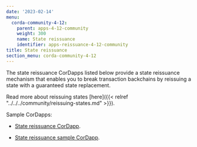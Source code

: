 ```yaml
---
date: '2023-02-14'
menu:
  corda-community-4-12:
    parent: apps-4-12-community
    weight: 300
    name: State reissuance
    identifier: apps-reissuance-4-12-community
title: State reissuance
section_menu: corda-community-4-12
---
```


The state reissuance CorDapps listed below provide a state reissuance mechanism that enables you to break transaction backchains by reissuing a state with a guaranteed state replacement.

Read more about reissuing states [here]({{< relref "../../../community/reissuing-states.md" >}}).

Sample CorDapps:

* [State reissuance CorDapp](https://github.com/corda/reissue-cordapp).

* [State reissuance sample CorDapp](https://github.com/corda/reissue-sample-cordapp).
